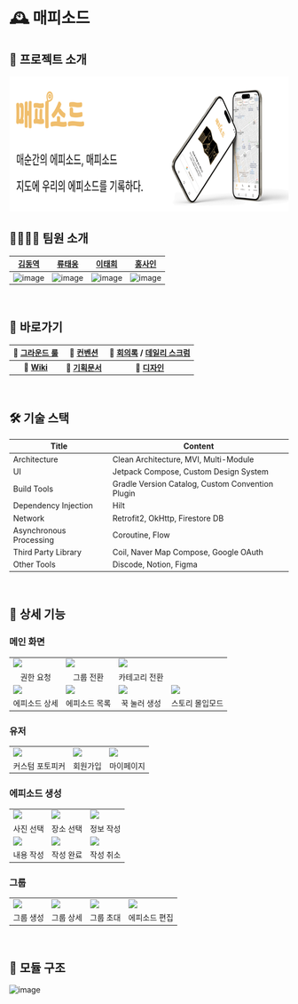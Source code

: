# 🕰️ 매피소드

## 📌 프로젝트 소개

<img src="/docs/image/MapisodeMockup.png" width="780" height="243" alt ="">
</br>

## 👨‍👨‍👦‍👦 팀원 소개 

| [김동역](https://github.com/Ameri-Kano) | [류태웅](https://github.com/TaewoongR) | [이태희](https://github.com/taeheeL) | [홍사인](https://github.com/shinythinking) |
|:---:|:---:|:---:|:---:|
|<img width="250" alt="image" src="https://github.com/user-attachments/assets/f7ef338d-ce54-4435-b7fb-3180dfaf0059" />|<img width="250" alt="image" src="https://github.com/user-attachments/assets/97081ec7-e86e-4f77-89b9-1548ad837a09" />|<img width="250" alt="image" src="https://github.com/user-attachments/assets/eb231a8a-d0e4-47c2-9ca8-a80f51f95e6f" />|<img width="250" alt="image" src="https://github.com/user-attachments/assets/1555b029-7449-41da-80a1-dc1b4562bcdc" />|
</br>

## 🔗 바로가기 

|🤝 [그라운드 룰](https://github.com/boostcampwm-2024/and05-MAPISODE/wiki)|🤝 [컨벤션](https://github.com/boostcampwm-2024/and05-MAPISODE/wiki/%F0%9F%A7%91%E2%80%8D%F0%9F%A7%91%E2%80%8D%F0%9F%A7%92%E2%80%8D%F0%9F%A7%92-%EB%A7%A4%ED%94%BC%EC%86%8C%EB%93%9C%EC%9D%98-%EC%BB%A8%EB%B0%B4%EC%85%98)	|📆 [회의록](https://pricey-visitor-e41.notion.site/e21c1976e6cc4c3ab8e0bbc01cdbf662?v=8c701378e7c74665a191d761559d3120&pvs=4) / [데일리 스크럼](https://pricey-visitor-e41.notion.site/12a94239a96280839fd9d0d9b1ae635f?v=be608d27609f4afaae0b394698308cb3&pvs=4)|	
|:---:|:---:|:---:|
| 📑 **[Wiki](https://github.com/boostcampwm-2024/and05-MAPISODE/wiki)** | 📝 **[기획문서](https://www.notion.so/12f94239a96280378164f68a68591e43?pvs=4)** | 🎨 **[디자인](https://www.figma.com/design/fskQ3xla29OovpINcZhyXE/Design_Final?node-id=6-17512&t=2Q5QrKV3hb5usnfF-1)** |  
</br>


## 🛠️ 기술 스택
| Title | Content |
| ------------ | -------------------------- |
| Architecture | Clean Architecture, MVI, Multi-Module |
| UI | Jetpack Compose, Custom Design System  |
| Build Tools  | Gradle Version Catalog, Custom Convention Plugin |
| Dependency Injection | Hilt  |
| Network | Retrofit2, OkHttp, Firestore DB  |
| Asynchronous Processing | Coroutine, Flow |
| Third Party Library | Coil, Naver Map Compose, Google OAuth  |
| Other Tools | Discode, Notion, Figma  |
</br>


## 📱 상세 기능 

### 메인 화면

<table>
<tr>
   <td><img align=top width="200" src="https://github.com/user-attachments/assets/8d97cc53-5806-4621-939b-79e66b1c4751"></td>
    <td><img align=top width="200" src="https://github.com/user-attachments/assets/2e56b036-8e1c-4db9-8bbd-ef7b50a2ac7f"></td>
    <td><img align=top width="200" src="https://github.com/user-attachments/assets/520fc6d5-4efd-49db-8e30-1b12d1430602"></td>
 </tr>
<tr>
   <td align="center">권한 요청</td>
   <td align="center">그룹 전환</td>
   <td align="center">카테고리 전환</td>
</tr>
<tr>
   <td><img align=top width="200" src="https://github.com/user-attachments/assets/39fccfd3-ecaf-4662-b580-5c6467500108"></td>
    <td><img align=top width="200" src="https://github.com/user-attachments/assets/93c32af3-e08c-43ed-9f56-228493a4dfe8"></td>
    <td><img align=top width="200" src="https://github.com/user-attachments/assets/4e8a4e57-b339-49b9-9365-20461290efe4"></td>
    <td><img align=top width="200" src="https://github.com/user-attachments/assets/163ea1b8-044e-405e-b201-752b493cbc71"></td>
 </tr>
<tr>
  <td align="center">에피소드 상세</td>
  <td align="center">에피소드 목록</td>
  <td align="center">꾹 눌러 생성</td>
  <td align="center">스토리 몰입모드</td>
</tr>

</table>

### 유저

<table>
<tr>
   <td><img align=top width="200" src="https://github.com/user-attachments/assets/966e42bd-ddaa-40d4-9bd3-3bf2977a080b"></td>
    <td><img align=top width="200" src="https://github.com/user-attachments/assets/1d97b28f-078d-451e-9680-875380c15430"></td>
    <td><img align=top width="200" src="https://github.com/user-attachments/assets/126d2da0-3aa1-484e-bcd4-d80d9726e78d"></td>
 </tr>
<tr>
   <td align="center">커스텀 포토피커</td>
   <td align="center">회원가입</td>
   <td align="center">마이페이지</td>
</tr>

</table>

### 에피소드 생성 

<table>
<tr>
   <td><img align=top width="200" src="https://github.com/user-attachments/assets/44a27d32-8213-45dd-8014-2a0861d4da6a"></td>
    <td><img align=top width="200" src="https://github.com/user-attachments/assets/a5b12dc4-24f9-44d6-8fbb-10c9eeefe87e"></td>
    <td><img align=top width="200" src="https://github.com/user-attachments/assets/e752bdf7-7efe-41c5-9f15-7aaa0933ebff"></td>
 </tr>
<tr>
   <td align="center">사진 선택</td>
   <td align="center">장소 선택</td>
   <td align="center">정보 작성</td>
</tr>
<tr>
   <td><img align=top width="200" src="https://github.com/user-attachments/assets/5ac6518b-55c7-437a-aee3-d599c4b13cf5"></td>
    <td><img align=top width="200" src="https://github.com/user-attachments/assets/0991f397-3cff-4ad7-b963-09c31ea096e3"></td>
    <td><img align=top width="200" src="https://github.com/user-attachments/assets/c9c38bd0-f75d-422c-a593-043d53c1eda8"></td>
 </tr>
<tr>
   <td align="center">내용 작성</td>
   <td align="center">작성 완료</td>
   <td align="center">작성 취소</td>
</tr>
	
</table>

### 그룹

<table>
<tr>
   <td><img align=top width="200" src="https://github.com/user-attachments/assets/b6304e5b-b37d-4e09-af8f-777bac5c7726"></td>
    <td><img align=top width="200" src="https://github.com/user-attachments/assets/90674ad9-7c82-49a7-be34-820b7d3f7022"></td>
    <td><img align=top width="200" src="https://github.com/user-attachments/assets/24c5283e-2ec6-485a-a591-01f0812410ad"></td>
	  <td><img align=top width="200" src="https://github.com/user-attachments/assets/3499e416-f101-4ab9-87e0-0a246b9bc0bd"></td>
 </tr>
<tr>
   <td align="center">그룹 생성</td>
   <td align="center">그룹 상세</td>
   <td align="center">그룹 초대</td>
	 <td align="center">에피소드 편집</td>
</tr>

</table>

</br>

## 🧬 모듈 구조 
![image](https://github.com/user-attachments/assets/b9dd4318-da76-4701-ad18-8b3b3c886dce)
